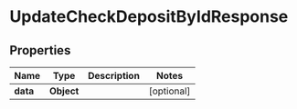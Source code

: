 

# UpdateCheckDepositByIdResponse


## Properties

| Name | Type | Description | Notes |
|------------ | ------------- | ------------- | -------------|
|**data** | **Object** |  |  [optional] |



